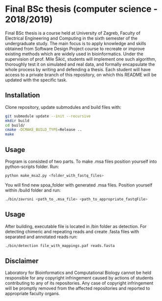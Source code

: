 # Final BSc thesis (computer science - 2018/2019)

Final BSc thesis is a course held at University of Zagreb, Faculty of Electrical Engineering and Computing in the sixth semester of the undergraduate study. The main focus is to apply knowledge and skills obtained from Software Design Project course to recreate or improve existing methods which are widely used in bioinformatics. Under the supervision of prof. Mile Šikić, students will implement one such algorithm, thoroughly test it on simulated and real data, and formally encapsulate the whole process by writing and defending a thesis. Each student will have access to a private branch of this repository, on which this README will be updated with the specific task.

## Installation

Clone repository, update submodules and build files with:
```bash
git submodule update --init --recursive
mkdir build
cd build/
cmake -DCMAKE_BUILD_TYPE=Release ..
make
```

## Usage

Program is consisted of two parts. To make .msa files position yourself into python-scripts folder.
Run: 

```python
python make_msa2.py <folder_with_fastq_files>
```
You will find new spoa_folder with generated .msa files.
Position yourself within /build folder and run:

```bash
./bin/zavrsni <path_to_.msa_file> <path_to_appropriate_fastqFile>
```

## Usage

After building, executable file is located in /bin folder as detection. For detecting chimeric and repeating reads and create .fasta files with separated and annotated reads run:
```bash
./bin/detection file_with_mappings.paf reads.fasta
```

## Disclaimer

Laboratory for Bioinformatics and Computational Biology cannot be held responsible for any copyright infringement caused by actions of students contributing to any of its repositories. Any case of copyright infringement will be promptly removed from the affected repositories and reported to appropriate faculty organs.

